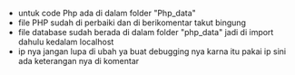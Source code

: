 * untuk code Php ada di dalam folder "Php_data"
* file PHP sudah di perbaiki dan di berikomentar takut bingung
* file database sudah berada di dalam folder "php_data" jadi di import dahulu kedalam localhost
* ip nya jangan lupa di ubah ya buat debugging nya karna itu pakai ip sini ada keterangan nya di komentar
